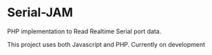 # Serial-JAM

PHP implementation to Read Realtime Serial port data.

This project uses both Javascript and PHP. Currently on development
